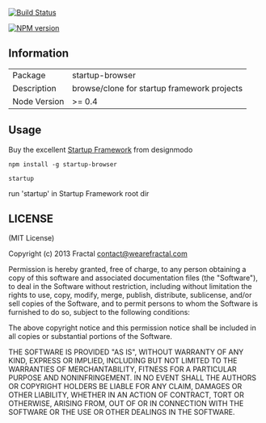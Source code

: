 [![Build Status](https://travis-ci.org/wearefractal/APPNAME.png?branch=master)](https://travis-ci.org/wearefractal/APPNAME)

[![NPM version](https://badge.fury.io/js/APPNAME.png)](http://badge.fury.io/js/APPNAME)

## Information

<table>
<tr> 
<td>Package</td><td>startup-browser</td>
</tr>
<tr>
<td>Description</td>
<td>browse/clone for startup framework projects</td>
</tr>
<tr>
<td>Node Version</td>
<td>>= 0.4</td>
</tr>
</table>

## Usage

Buy the excellent [Startup Framework](http://designmodo.com/startup/) from designmodo

`npm install -g startup-browser`

`startup`

run 'startup' in Startup Framework root dir

## LICENSE

(MIT License)

Copyright (c) 2013 Fractal <contact@wearefractal.com>

Permission is hereby granted, free of charge, to any person obtaining
a copy of this software and associated documentation files (the
"Software"), to deal in the Software without restriction, including
without limitation the rights to use, copy, modify, merge, publish,
distribute, sublicense, and/or sell copies of the Software, and to
permit persons to whom the Software is furnished to do so, subject to
the following conditions:

The above copyright notice and this permission notice shall be
included in all copies or substantial portions of the Software.

THE SOFTWARE IS PROVIDED "AS IS", WITHOUT WARRANTY OF ANY KIND,
EXPRESS OR IMPLIED, INCLUDING BUT NOT LIMITED TO THE WARRANTIES OF
MERCHANTABILITY, FITNESS FOR A PARTICULAR PURPOSE AND
NONINFRINGEMENT. IN NO EVENT SHALL THE AUTHORS OR COPYRIGHT HOLDERS BE
LIABLE FOR ANY CLAIM, DAMAGES OR OTHER LIABILITY, WHETHER IN AN ACTION
OF CONTRACT, TORT OR OTHERWISE, ARISING FROM, OUT OF OR IN CONNECTION
WITH THE SOFTWARE OR THE USE OR OTHER DEALINGS IN THE SOFTWARE.
